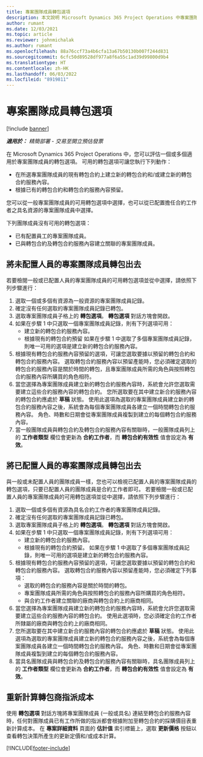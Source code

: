```yaml
---
title: 專案團隊成員轉包選項
description: 本文說明 Microsoft Dynamics 365 Project Operations 中專案團隊成員的轉包選項。
author: rumant
ms.date: 12/03/2021
ms.topic: article
ms.reviewer: johnmichalak
ms.author: rumant
ms.openlocfilehash: 88a76ccf73a4b6cfa13a67b50130b007f244d831
ms.sourcegitcommit: 6cfc50d89528df977a8f6a55c1ad39d99800d9b4
ms.translationtype: HT
ms.contentlocale: zh-HK
ms.lasthandoff: 06/03/2022
ms.locfileid: "8919811"
---
```

# <a name="subcontracting-options-for-project-team-members"></a>專案團隊成員轉包選項

[!include [banner](../../includes/dataverse-preview.md)]

_**適用於：** 精簡部署 - 交易至開立預估發票_

在 Microsoft Dynamics 365 Project Operations 中，您可以評估一個或多個適用於專案團隊成員的轉包選項。 可用的轉包選項可讓您執行下列動作：

- 在所選專案團隊成員的現有轉包合約上建立新的轉包合約和/或建立新的轉包合約服務內容。 
- 根據已有的轉包合約和轉包合約服務內容預留。 

您可以從一般專案團隊成員的可用轉包選項中選擇，也可以從已配置擔任合約工作者之具名資源的專案團隊成員中選擇。 

下列團隊成員沒有可用的轉包選項：

- 已有配置員工的專案團隊成員。 
- 已與轉包合約及轉包合約服務內容建立關聯的專案團隊成員。 

## <a name="subcontracting-an-unstaffed-project-team-member"></a>將未配置人員的專案團隊成員轉包出去

若要檢閱一般或已配置人員的專案團隊成員的可用轉包選項並從中選擇，請依照下列步驟進行：

1. 選取一個或多個有資源為一般資源的專案團隊成員記錄。
2. 確定沒有任何選取的專案團隊成員記錄已轉包。 
3. 選取專案團隊成員子格上的 **轉包選項**。 **轉包選項** 對話方塊會開啟。 
4. 如果在步驟 1 中只選取一個專案團隊成員記錄，則有下列選項可用：
    - 建立新的轉包合約服務內容。 
    - 根據現有的轉包合約預留 如果在步驟 1 中選取了多個專案團隊成員記錄，則唯一可用的選項是建立新的轉包合約服務內容。
5. 根據現有轉包合約服務內容預留的選項，可讓您選取要據以預留的轉包合約和轉包合約服務內容。 選取轉包合約服務內容以預留產能時，您必須確定選取的轉包合約服務內容是關於時間的轉包，且專案團隊成員所需的角色與按照轉包合約服務內容所購買的角色相符。
6. 當您選擇為專案團隊成員建立新的轉包合約服務內容時，系統會允許您選取需要建立這些合約服務內容的轉包合約。 您所選取要在其中建立新合約服務內容的轉包合約應處於 **草稿** 狀態。 使用此選項為選取的專案團隊成員建立新的轉包合約服務內容之後，系統會為每個專案團隊成員各建立一個時間轉包合約服務內容。 角色、時數和日期會從專案團隊成員複製到建立的每個轉包合約服務內容。 
7. 當一般團隊成員與轉包合約及轉包合約服務內容有關聯時，一般團隊成員列上的 **工作者類型** 欄位會更新為 **合約工作者**，而 **轉包合約有效性** 值會設定為 **有效**。

## <a name="subcontracting-a-staffed-project-team-member"></a>將已配置人員的專案團隊成員轉包出去

與一般或未配置人員的團隊成員一樣，您也可以檢視已配置人員的專案團隊成員的轉包選項，只要已配置人員的團隊成員是合約工作者即可。 若要檢閱一般或已配置人員的專案團隊成員的可用轉包選項並從中選擇，請依照下列步驟進行：

1. 選取一個或多個有資源為具名合約工作者的專案團隊成員記錄。
2. 確定沒有任何選取的專案團隊成員記錄已轉包。 
3. 選取專案團隊成員子格上的 **轉包選項**。 **轉包選項** 對話方塊會開啟。 
4. 如果在步驟 1 中只選取一個專案團隊成員記錄，則有下列選項可用：
      - 建立新的轉包合約服務內容。
      - 根據現有的轉包合約預留。
  如果在步驟 1 中選取了多個專案團隊成員記錄，則唯一可用的選項是建立新的轉包合約服務內容。
5. 根據現有轉包合約服務內容預留的選項，可讓您選取要據以預留的轉包合約和轉包合約服務內容。 選取轉包合約服務內容以預留產能時，您必須確定下列事項：
      - 選取的轉包合約服務內容是關於時間的轉包。 
      - 專案團隊成員所需的角色與按照轉包合約服務內容所購買的角色相符。 
      - 與合約工作者建立關聯的廠商與轉包合約上的廠商相同。
6. 當您選擇為專案團隊成員建立新的轉包合約服務內容時，系統會允許您選取需要建立這些合約服務內容的轉包合約。 使用此選項時，您必須確定合約工作者所隸屬的廠商與轉包合約上的廠商相同。 
7. 您所選取要在其中建立新合約服務內容的轉包合約應處於 **草稿** 狀態。 使用此選項為選取的專案團隊成員建立新的轉包合約服務內容之後，系統會為每個專案團隊成員各建立一個時間轉包合約服務內容。 角色、時數和日期會從專案團隊成員複製到建立的每個轉包合約服務內容。  
8. 當具名團隊成員與轉包合約及轉包合約服務內容有關聯時，具名團隊成員列上的 **工作者類型** 欄位會更新為 **合約工作者**，而 **轉包合約有效性** 值會設定為 **有效**。

## <a name="re-costing-subcontractor-assignments"></a>重新計算轉包商指派成本

使用 **轉包選項** 對話方塊將專案團隊成員 (一般或具名) 連結至轉包合約服務內容時，任何對團隊成員已有工作所做的指派都會根據附加至轉包合約的採購價目表重新計算成本。 在 **專案詳細資料** 頁面的 **估計值** 索引標籤上，選取 **更新價格** 按鈕以查看轉包決策所產生的更新定價和/或成本計算。

[!INCLUDE[footer-include](../../includes/footer-banner.md)]

